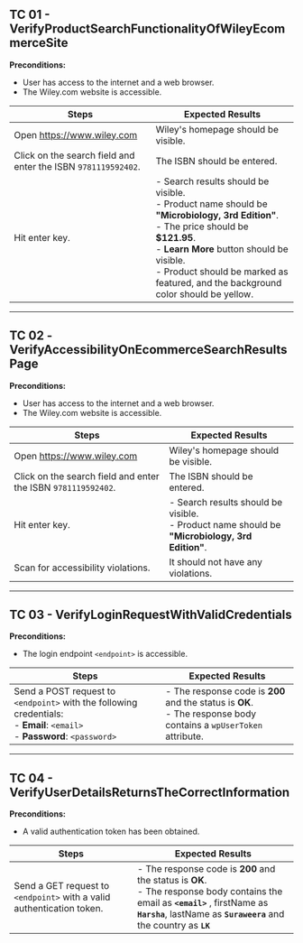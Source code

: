 ## TC 01 - VerifyProductSearchFunctionalityOfWileyEcommerceSite

**Preconditions:**
- User has access to the internet and a web browser.
- The Wiley.com website is accessible.

| Steps | Expected Results |
|---|---|
| Open https://www.wiley.com | Wiley's homepage should be visible. |
| Click on the search field and enter the ISBN `9781119592402`. | The ISBN should be entered. |
| Hit enter key. | - Search results should be visible.<br>- Product name should be **"Microbiology, 3rd Edition"**.<br>- The price should be **$121.95**.<br>- **Learn More** button should be visible.<br>- Product should be marked as featured, and the background color should be yellow. |

---

## TC 02 -VerifyAccessibilityOnEcommerceSearchResultsPage

**Preconditions:**
- User has access to the internet and a web browser.
- The Wiley.com website is accessible.

| Steps | Expected Results |
|---|---|
| Open https://www.wiley.com | Wiley's homepage should be visible. |
| Click on the search field and enter the ISBN `9781119592402`. | The ISBN should be entered. |
| Hit enter key. | - Search results should be visible.<br>- Product name should be **"Microbiology, 3rd Edition"**. |
| Scan for accessibility violations. | It should not have any violations. |

---

## TC 03 - VerifyLoginRequestWithValidCredentials

**Preconditions:**
- The login endpoint `<endpoint>` is accessible.

| Steps | Expected Results |
|---|---|
| Send a POST request to `<endpoint>` with the following credentials:<br>- **Email**: `<email>`<br>- **Password**: `<password>` | - The response code is **200** and the status is **OK**.<br>- The response body contains a `wpUserToken` attribute. |

---

## TC 04 - VerifyUserDetailsReturnsTheCorrectInformation

**Preconditions:**
- A valid authentication token has been obtained.

| Steps | Expected Results |
|---|---|
| Send a GET request to `<endpoint>` with a valid authentication token. | - The response code is **200** and the status is **OK**.<br>- The response body contains the email as **`<email>`** , firstName as **`Harsha`**, lastName as **`Suraweera`** and the country as **`LK`** |
